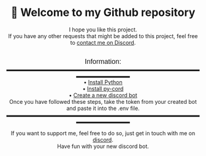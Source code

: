 <h1 align="center">👋 Welcome to my Github repository</h1>

<p align="center">
    I hope you like this project. <br>
    If you have any other requests that might be added to this project, feel free to <a href="https://discord.com/users/1067204055929192548">contact me on Discord</a>. <br><br>
</p>


<p align="center">
    <font face="Arial", size="4">Information:</font> <br>
    ▬▬▬▬▬▬▬▬▬▬▬▬▬▬▬▬▬▬▬▬▬▬▬▬▬▬▬▬▬▬▬▬▬▬▬▬▬▬▬▬▬▬▬▬▬▬ <br>
    • <a href="https://www.python.org/">Install Python</a> <br>
    • <a href="https://github.com/Pycord-Development/pycord">Install py-cord</a> <br>
    • <a href="https://discord.com/developers/applications">Create a new discord bot</a> <br>
    Once you have followed these steps, take the token from your created bot and paste it into the .env file. <br>
    ▬▬▬▬▬▬▬▬▬▬▬▬▬▬▬▬▬▬▬▬▬▬▬▬▬▬▬▬▬▬▬▬▬▬▬▬▬▬▬▬▬▬▬▬▬▬
</p>

<p align="center">
    If you want to support me, feel free to do so, just get in touch with me on <a href="https://discord.com/users/1067204055929192548">discord</a>. <br>
    Have fun with your new discord bot.
</p>
